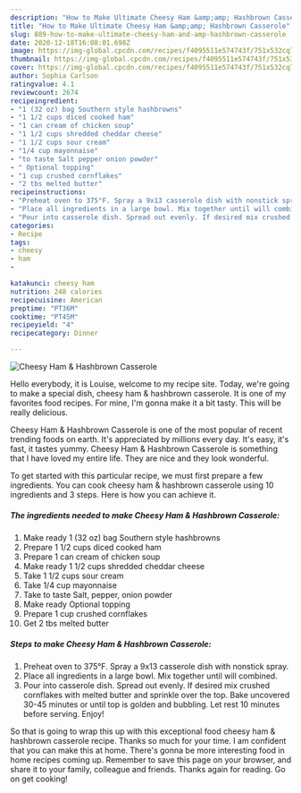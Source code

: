 ```yaml
---
description: "How to Make Ultimate Cheesy Ham &amp;amp; Hashbrown Casserole"
title: "How to Make Ultimate Cheesy Ham &amp;amp; Hashbrown Casserole"
slug: 889-how-to-make-ultimate-cheesy-ham-and-amp-hashbrown-casserole
date: 2020-12-18T16:08:01.698Z
image: https://img-global.cpcdn.com/recipes/f4095511e574743f/751x532cq70/cheesy-ham-hashbrown-casserole-recipe-main-photo.jpg
thumbnail: https://img-global.cpcdn.com/recipes/f4095511e574743f/751x532cq70/cheesy-ham-hashbrown-casserole-recipe-main-photo.jpg
cover: https://img-global.cpcdn.com/recipes/f4095511e574743f/751x532cq70/cheesy-ham-hashbrown-casserole-recipe-main-photo.jpg
author: Sophia Carlson
ratingvalue: 4.1
reviewcount: 2674
recipeingredient:
- "1 (32 oz) bag Southern style hashbrowns"
- "1 1/2 cups diced cooked ham"
- "1 can cream of chicken soup"
- "1 1/2 cups shredded cheddar cheese"
- "1 1/2 cups sour cream"
- "1/4 cup mayonnaise"
- "to taste Salt pepper onion powder"
- " Optional topping"
- "1 cup crushed cornflakes"
- "2 tbs melted butter"
recipeinstructions:
- "Preheat oven to 375°F. Spray a 9x13 casserole dish with nonstick spray."
- "Place all ingredients in a large bowl. Mix together until will combined."
- "Pour into casserole dish. Spread out evenly. If desired mix crushed cornflakes with melted butter and sprinkle over the top. Bake uncovered 30-45 minutes or until top is golden and bubbling. Let rest 10 minutes before serving. Enjoy!"
categories:
- Recipe
tags:
- cheesy
- ham
- 

katakunci: cheesy ham  
nutrition: 248 calories
recipecuisine: American
preptime: "PT36M"
cooktime: "PT45M"
recipeyield: "4"
recipecategory: Dinner

---
```



![Cheesy Ham &amp; Hashbrown Casserole](https://img-global.cpcdn.com/recipes/f4095511e574743f/751x532cq70/cheesy-ham-hashbrown-casserole-recipe-main-photo.jpg)

Hello everybody, it is Louise, welcome to my recipe site. Today, we're going to make a special dish, cheesy ham &amp; hashbrown casserole. It is one of my favorites food recipes. For mine, I'm gonna make it a bit tasty. This will be really delicious.



Cheesy Ham &amp; Hashbrown Casserole is one of the most popular of recent trending foods on earth. It's appreciated by millions every day. It's easy, it's fast, it tastes yummy. Cheesy Ham &amp; Hashbrown Casserole is something that I have loved my entire life. They are nice and they look wonderful.


To get started with this particular recipe, we must first prepare a few ingredients. You can cook cheesy ham &amp; hashbrown casserole using 10 ingredients and 3 steps. Here is how you can achieve it.

<!--inarticleads1-->

##### The ingredients needed to make Cheesy Ham &amp; Hashbrown Casserole:

1. Make ready 1 (32 oz) bag Southern style hashbrowns
1. Prepare 1 1/2 cups diced cooked ham
1. Prepare 1 can cream of chicken soup
1. Make ready 1 1/2 cups shredded cheddar cheese
1. Take 1 1/2 cups sour cream
1. Take 1/4 cup mayonnaise
1. Take to taste Salt, pepper, onion powder
1. Make ready  Optional topping
1. Prepare 1 cup crushed cornflakes
1. Get 2 tbs melted butter




<!--inarticleads2-->

##### Steps to make Cheesy Ham &amp; Hashbrown Casserole:

1. Preheat oven to 375°F. Spray a 9x13 casserole dish with nonstick spray.
1. Place all ingredients in a large bowl. Mix together until will combined.
1. Pour into casserole dish. Spread out evenly. If desired mix crushed cornflakes with melted butter and sprinkle over the top. Bake uncovered 30-45 minutes or until top is golden and bubbling. Let rest 10 minutes before serving. Enjoy!




So that is going to wrap this up with this exceptional food cheesy ham &amp; hashbrown casserole recipe. Thanks so much for your time. I am confident that you can make this at home. There's gonna be more interesting food in home recipes coming up. Remember to save this page on your browser, and share it to your family, colleague and friends. Thanks again for reading. Go on get cooking!
